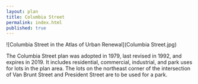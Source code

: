 ```yaml
---
layout: plan
title: Columbia Street
permalink: index.html
published: true
---
```


![Columbia Street in the Atlas of Urban Renewal](Columbia Street.jpg)

The Columbia Street plan was adopted in 1979, last revised in 1992, and expires in 2019. It includes residential, commercial, industrial, and park uses for lots in the plan area. The lots on the northeast corner of the intersection of Van Brunt Street and President Street are to be used for a park.
